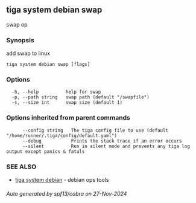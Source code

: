 ## tiga system debian swap

swap op

### Synopsis

add swap to linux

```
tiga system debian swap [flags]
```

### Options

```
  -h, --help          help for swap
  -p, --path string   swap path (default "/swapfile")
  -s, --size int      swap size (default 1)
```

### Options inherited from parent commands

```
      --config string   The tiga config file to use (default "/home/runner/.tiga/config/default.yaml")
      --debug           Prints the stack trace if an error occurs
      --silent          Run in silent mode and prevents any tiga log output except panics & fatals
```

### SEE ALSO

* [tiga system debian](tiga_system_debian.md)	 - debian ops tools

###### Auto generated by spf13/cobra on 27-Nov-2024
